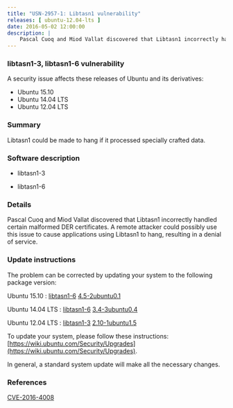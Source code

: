 ```yaml
---
title: "USN-2957-1: Libtasn1 vulnerability"
releases: [ ubuntu-12.04-lts ]
date: 2016-05-02 12:00:00
description: |
    Pascal Cuoq and Miod Vallat discovered that Libtasn1 incorrectly handled certain malformed DER certificates. A remote attacker could possibly use this issue to cause applications using Libtasn1 to hang, resulting in a denial of service. 
--- 
```

 
### libtasn1-3, libtasn1-6 vulnerability

A security issue affects these releases of Ubuntu and its derivatives:

* Ubuntu 15.10
* Ubuntu 14.04 LTS
* Ubuntu 12.04 LTS

### Summary

Libtasn1 could be made to hang if it processed specially crafted data. 

### Software description

* libtasn1-3 

* libtasn1-6 

### Details

Pascal Cuoq and Miod Vallat discovered that Libtasn1 incorrectly handled certain malformed DER certificates. A remote attacker could possibly use this issue to cause applications using Libtasn1 to hang, resulting in a denial of service. 

### Update instructions

The problem can be corrected by updating your system to the following package version:

Ubuntu 15.10
 : [libtasn1-6](https://launchpad.net/ubuntu/+source/libtasn1-6) <span> [4.5-2ubuntu0.1](https://launchpad.net/ubuntu/+source/libtasn1-6/4.5-2ubuntu0.1) </span> 

Ubuntu 14.04 LTS
 : [libtasn1-6](https://launchpad.net/ubuntu/+source/libtasn1-6) <span> [3.4-3ubuntu0.4](https://launchpad.net/ubuntu/+source/libtasn1-6/3.4-3ubuntu0.4) </span> 

Ubuntu 12.04 LTS
 : [libtasn1-3](https://launchpad.net/ubuntu/+source/libtasn1-3) <span> [2.10-1ubuntu1.5](https://launchpad.net/ubuntu/+source/libtasn1-3/2.10-1ubuntu1.5) </span> 

To update your system, please follow these instructions: [https://wiki.ubuntu.com/Security/Upgrades](https://wiki.ubuntu.com/Security/Upgrades).

In general, a standard system update will make all the necessary changes. 

### References

 [CVE-2016-4008](http://people.ubuntu.com/~ubuntu-security/cve/CVE-2016-4008)
 
